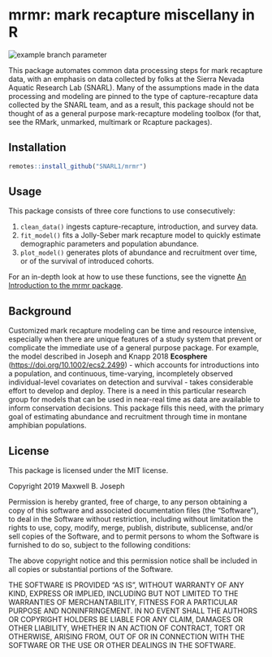 
# mrmr: mark recapture miscellany in R

![example branch
parameter](https://github.com/SNARL1/mrmr/workflows/R-CMD-check/badge.svg)

This package automates common data processing steps for mark recapture
data, with an emphasis on data collected by folks at the Sierra Nevada
Aquatic Research Lab (SNARL). Many of the assumptions made in the data
processing and modeling are pinned to the type of capture-recapture data
collected by the SNARL team, and as a result, this package should not be
thought of as a general purpose mark-recapture modeling toolbox (for
that, see the RMark, unmarked, multimark or Rcapture packages).

## Installation

``` r
remotes::install_github("SNARL1/mrmr")
```

## Usage

This package consists of three core functions to use consecutively:

1.  `clean_data()` ingests capture-recapture, introduction, and survey
    data.
2.  `fit_model()` fits a Jolly-Seber mark recapture model to quickly
    estimate demographic parameters and population abundance.
3.  `plot_model()` generates plots of abundance and recruitment over
    time, or of the survival of introduced cohorts.

For an in-depth look at how to use these functions, see the vignette [An
Introduction to the mrmr
package](https://snarl1.github.io/mrmr/articles/intro-to-mrmr.html).

## Background

Customized mark recapture modeling can be time and resource intensive,
especially when there are unique features of a study system that prevent
or complicate the immediate use of a general purpose package. For
example, the model described in Joseph and Knapp 2018 **Ecosphere**
(<https://doi.org/10.1002/ecs2.2499>) - which accounts for introductions
into a population, and continuous, time-varying, incompletely observed
individual-level covariates on detection and survival - takes
considerable effort to develop and deploy. There is a need in this
particular research group for models that can be used in near-real time
as data are available to inform conservation decisions. This package
fills this need, with the primary goal of estimating abundance and
recruitment through time in montane amphibian populations.

## License

This package is licensed under the MIT license.

Copyright 2019 Maxwell B. Joseph

Permission is hereby granted, free of charge, to any person obtaining a
copy of this software and associated documentation files (the
“Software”), to deal in the Software without restriction, including
without limitation the rights to use, copy, modify, merge, publish,
distribute, sublicense, and/or sell copies of the Software, and to
permit persons to whom the Software is furnished to do so, subject to
the following conditions:

The above copyright notice and this permission notice shall be included
in all copies or substantial portions of the Software.

THE SOFTWARE IS PROVIDED “AS IS”, WITHOUT WARRANTY OF ANY KIND, EXPRESS
OR IMPLIED, INCLUDING BUT NOT LIMITED TO THE WARRANTIES OF
MERCHANTABILITY, FITNESS FOR A PARTICULAR PURPOSE AND NONINFRINGEMENT.
IN NO EVENT SHALL THE AUTHORS OR COPYRIGHT HOLDERS BE LIABLE FOR ANY
CLAIM, DAMAGES OR OTHER LIABILITY, WHETHER IN AN ACTION OF CONTRACT,
TORT OR OTHERWISE, ARISING FROM, OUT OF OR IN CONNECTION WITH THE
SOFTWARE OR THE USE OR OTHER DEALINGS IN THE SOFTWARE.
